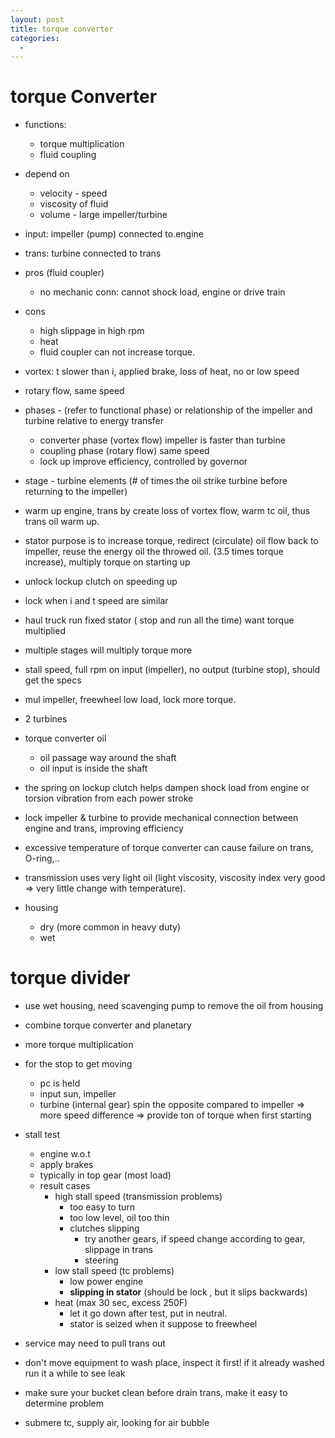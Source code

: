 ```yaml
---
layout: post
title: torque converter
categories:
  -
---
```


# torque Converter
- functions:
    - torque multiplication
    - fluid coupling
- depend on
    - velocity - speed
    - viscosity of fluid
    - volume - large impeller/turbine

- input: impeller (pump) connected to.engine
- trans: turbine connected to trans
- pros (fluid coupler)
    - no mechanic conn: cannot shock load, engine or drive train
- cons
    - high slippage in high rpm
    - heat
    - fluid coupler can not increase torque.
- vortex: t slower than i, applied brake, loss of heat, no or low speed
- rotary flow, same speed
- phases - (refer to functional phase) or relationship of the impeller and turbine relative to energy transfer
    - converter phase (vortex flow) impeller is faster than turbine
    - coupling phase (rotary flow) same speed
    - lock up improve efficiency, controlled by governor
- stage - turbine elements (# of times the oil strike turbine before returning to the impeller)
- warm up engine, trans by create loss of vortex flow, warm tc oil, thus trans oil warm up.
- stator purpose is to increase torque, redirect (circulate) oil flow back to impeller, reuse the energy oil the throwed oil. (3.5 times torque increase), multiply torque on starting up
- unlock lockup clutch on speeding up
- lock when i and t speed are similar
- haul truck run fixed stator ( stop and run all the time) want torque multiplied
- multiple stages will multiply torque more
- stall speed, full rpm on input (impeller), no output (turbine stop), should get the specs
- mul impeller, freewheel low load, lock more torque.
- 2 turbines
- torque converter oil
    - oil passage way around the shaft
    - oil input is inside the shaft
- the spring on lockup clutch helps dampen shock load from engine or torsion vibration from each power stroke
- lock impeller & turbine to provide mechanical connection between engine and trans, improving efficiency
- excessive temperature of torque converter can cause failure on trans, O-ring,..
- transmission uses very light oil (light viscosity, viscosity index very good => very little change with temperature).
- housing
    - dry (more common in heavy duty)
    - wet

# torque divider

- use wet housing, need scavenging pump to remove the oil from housing
- combine torque converter and planetary
- more torque multiplication
- for the stop to get moving
    - pc is held
    - input sun, impeller
    - turbine (internal gear) spin the opposite compared to impeller => more speed difference => provide ton of torque when first starting
- stall test
    - engine w.o.t
    - apply brakes
    - typically in top gear (most load)
    - result cases
        - high stall speed (transmission problems)
            - too easy to turn
            - too low level, oil too thin
            - clutches slipping
                - try another gears, if speed change according to gear, slippage in trans
                - steering
        - low stall speed (tc problems)
            - low power engine
            - **slipping in stator** (should be lock , but it slips backwards)
        - heat (max 30 sec, excess 250F)
            - let it go down after test, put in neutral.
            - stator is seized when it suppose to freewheel

- service may need to pull trans out
- don't move equipment to wash place, inspect it first! if it already washed run it a while to see leak
- make sure your bucket clean before drain trans, make it easy to determine problem
- submere tc, supply air, looking for air bubble
